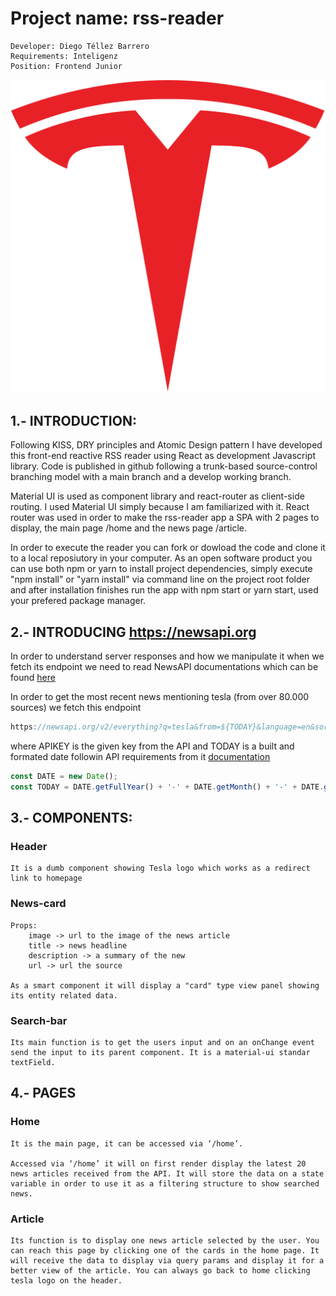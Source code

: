 # Project name: rss-reader 
        
    Developer: Diego Téllez Barrero
    Requirements: Inteligenz
    Position: Frontend Junior


![tesla](https://github.com/dtellz/rss-reader/blob/master/src/assets/tesla.png?raw=true)

## 1.- INTRODUCTION:

Following KISS, DRY principles and Atomic Design pattern I have developed this front-end reactive RSS reader using React as development Javascript library. Code is published in github following a trunk-based source-control branching model with a main branch and a develop working branch.

Material UI is used as component library and react-router as client-side routing. I used Material UI simply because I am familiarized with it. React router was used in order to make the rss-reader app a SPA with 2 pages to display, the main page /home and the news page /article.

In order to execute the reader you can fork or dowload the code and clone it to a local reposiutory in your computer. As an open software product you can use both npm or yarn to install project dependencies, simply execute "npm install" or "yarn install" via command line on the project root folder and after installation finishes run the app with npm start or yarn start, used your prefered package manager.
## 2.- INTRODUCING [https://newsapi.org ](https://newsapi.org ) 

In order to understand server responses and how we manipulate it when we fetch its endpoint we need to read NewsAPI documentations which can be found [here ](https://newsapi.org/docs) 

In order to get the most recent news mentioning tesla (from over 80.000 sources) we fetch this endpoint 

```javascript
https://newsapi.org/v2/everything?q=tesla&from=${TODAY}&language=en&sortBy=publishedAt&apiKey=${APIKEY}`
```

where APIKEY is the given key from the API and TODAY is a built and formated date followin API requirements from it [documentation](https://newsapi.org/docs) 

```javascript
const DATE = new Date();
const TODAY = DATE.getFullYear() + '-' + DATE.getMonth() + '-' + DATE.getDate();
```



## 3.- COMPONENTS:

### Header

	It is a dumb component showing Tesla logo which works as a redirect link to homepage

### News-card

	Props: 
        image -> url to the image of the news article
        title -> news headline
        description -> a summary of the new
        url -> url the source 

    As a smart component it will display a "card" type view panel showing its entity related data.

		
### Search-bar

    Its main function is to get the users input and on an onChange event send the input to its parent component. It is a material-ui standar textField.
## 4.- PAGES

### Home
	It is the main page, it can be accessed via ‘/home’.

	Accessed via ‘/home’ it will on first render display the latest 20 news articles received from the API. It will store the data on a state variable in order to use it as a filtering structure to show searched news. 


### Article
    Its function is to display one news article selected by the user. You can reach this page by clicking one of the cards in the home page. It will receive the data to display via query params and display it for a better view of the article. You can always go back to home clicking tesla logo on the header.

